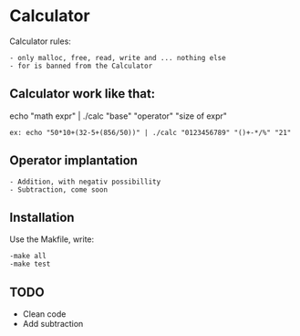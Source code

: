 Calculator
==============
 


Calculator rules:

    - only malloc, free, read, write and ... nothing else
    - for is banned from the Calculator

## Calculator work like that:

echo "math expr" | ./calc "base" "operator" "size of expr"

    ex: echo "50*10+(32-5+(856/50))" | ./calc "0123456789" "()+-*/%" "21"

## Operator implantation 
	
    - Addition, with negativ possibillity
    - Subtraction, come soon 

## Installation 

Use the Makfile, write:

    -make all
    -make test

## TODO

- Clean code
- Add subtraction
